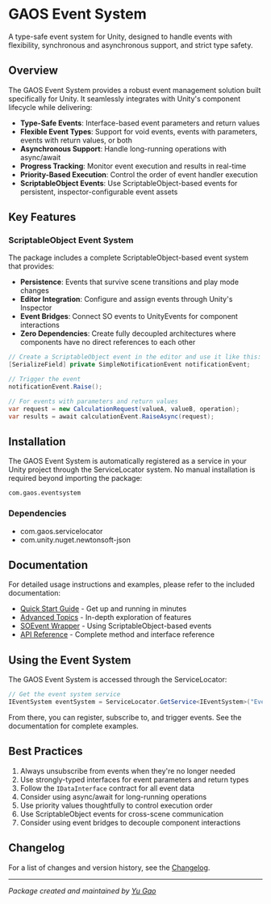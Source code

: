 # GAOS Event System

A type-safe event system for Unity, designed to handle events with flexibility, synchronous and asynchronous support, and strict type safety.

## Overview

The GAOS Event System provides a robust event management solution built specifically for Unity. It seamlessly integrates with Unity's component lifecycle while delivering:

- **Type-Safe Events**: Interface-based event parameters and return values
- **Flexible Event Types**: Support for void events, events with parameters, events with return values, or both
- **Asynchronous Support**: Handle long-running operations with async/await
- **Progress Tracking**: Monitor event execution and results in real-time
- **Priority-Based Execution**: Control the order of event handler execution
- **ScriptableObject Events**: Use ScriptableObject-based events for persistent, inspector-configurable event assets

## Key Features

### ScriptableObject Event System

The package includes a complete ScriptableObject-based event system that provides:

- **Persistence**: Events that survive scene transitions and play mode changes
- **Editor Integration**: Configure and assign events through Unity's Inspector
- **Event Bridges**: Connect SO events to UnityEvents for component interactions
- **Zero Dependencies**: Create fully decoupled architectures where components have no direct references to each other

```csharp
// Create a ScriptableObject event in the editor and use it like this:
[SerializeField] private SimpleNotificationEvent notificationEvent;

// Trigger the event
notificationEvent.Raise();

// For events with parameters and return values
var request = new CalculationRequest(valueA, valueB, operation);
var results = await calculationEvent.RaiseAsync(request);
```

## Installation

The GAOS Event System is automatically registered as a service in your Unity project through the ServiceLocator system. No manual installation is required beyond importing the package:

```
com.gaos.eventsystem
```

### Dependencies
- com.gaos.servicelocator
- com.unity.nuget.newtonsoft-json

## Documentation

For detailed usage instructions and examples, please refer to the included documentation:

- [Quick Start Guide](Documentation~/quick-start.html) - Get up and running in minutes
- [Advanced Topics](Documentation~/advanced.html) - In-depth exploration of features
- [SOEvent Wrapper](Documentation~/soevents.html) - Using ScriptableObject-based events
- [API Reference](Documentation~/api.html) - Complete method and interface reference

## Using the Event System

The GAOS Event System is accessed through the ServiceLocator:

```csharp
// Get the event system service
IEventSystem eventSystem = ServiceLocator.GetService<IEventSystem>("EventSystem");
```

From there, you can register, subscribe to, and trigger events. See the documentation for complete examples.

## Best Practices

1. Always unsubscribe from events when they're no longer needed
2. Use strongly-typed interfaces for event parameters and return types
3. Follow the `IDataInterface` contract for all event data
4. Consider using async/await for long-running operations
5. Use priority values thoughtfully to control execution order
6. Use ScriptableObject events for cross-scene communication
7. Consider using event bridges to decouple component interactions

## Changelog

For a list of changes and version history, see the [Changelog](CHANGELOG.md).

---
*Package created and maintained by [Yu Gao](https://www.linkedin.com/in/yugao-luckyvr)*
